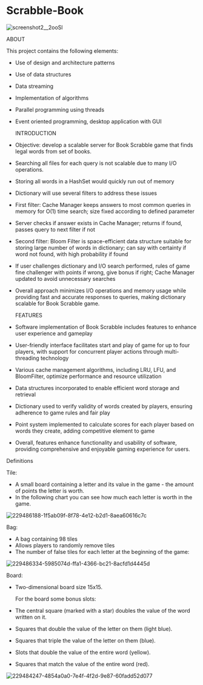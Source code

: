 # Scrabble-Book



![screenshot2__2ooSl](https://user-images.githubusercontent.com/120463766/230887918-4e549825-7146-4edc-a3d6-13afc9a5c60f.jpg)



  ABOUT

This project contains the following elements:
- Use of design and architecture patterns
- Use of data structures
- Data streaming
- Implementation of algorithms
- Parallel programming using threads
- Event oriented programming, desktop application with GUI












  INTRODUCTION

- Objective: develop a scalable server for Book Scrabble game that finds legal words from set of books.
- Searching all files for each query is not scalable due to many I/O operations.
- Storing all words in a HashSet would quickly run out of memory
- Dictionary will use several filters to address these issues
- First filter: Cache Manager keeps answers to most common queries in memory for O(1) time search; size fixed according to defined parameter
- Server checks if answer exists in Cache Manager; returns if found, passes query to next filter if not
- Second filter: Bloom Filter is space-efficient data structure suitable for storing large number of words in dictionary; can say with certainty if word not found, with high probability if found
- If user challenges dictionary and I/O search performed, rules of game fine challenger with points if wrong, give bonus if right; Cache Manager updated to avoid unnecessary searches
- Overall approach minimizes I/O operations and memory usage while providing fast and accurate responses to queries, making dictionary scalable for Book Scrabble game.










   FEATURES

- Software implementation of Book Scrabble includes features to enhance user experience and gameplay
- User-friendly interface facilitates start and play of game for up to four players, with support for concurrent player actions through multi-threading technology
- Various cache management algorithms, including LRU, LFU, and BloomFilter, optimize performance and resource utilization
- Data structures incorporated to enable efficient word storage and retrieval
- Dictionary used to verify validity of words created by players, ensuring adherence to game rules and fair play
- Point system implemented to calculate scores for each player based on words they create, adding competitive element to game
- Overall, features enhance functionality and usability of software, providing comprehensive and enjoyable gaming experience for users.










Definitions

Tile:
- A small board containing a letter and its value in the game - the amount of points the letter is worth.
- In the following chart you can see how much each letter is worth in the game.
   

![229486188-1f5ab09f-8f78-4e12-b2d1-8aea60616c7c](https://user-images.githubusercontent.com/120463766/230888262-b253da60-e33e-4fab-b39c-9737560c0379.png)










Bag:

- A bag containing 98 tiles
- Allows players to randomly remove tiles
- The number of false tiles for each letter at the beginning of the game:

![229486334-5985074d-ffa1-4366-bc21-8acfd1d4445d](https://user-images.githubusercontent.com/120463766/230883575-bdfdd520-95bc-4762-8a04-2ad453644cc5.png)


Board:

    
  -  Two-dimensional board size 15x15.
  
     For the board some bonus slots:
- The central square (marked with a star) doubles the value of the word written on it.
- Squares that double the value of the letter on them (light blue).
- Squares that triple the value of the letter on them (blue).
- Slots that double the value of the entire word (yellow).
- Squares that match the value of the entire word (red).
 
![229484247-4854a0a0-7e4f-4f2d-9e87-60fadd52d077](https://user-images.githubusercontent.com/120463766/230883630-63829917-9393-4991-81f6-1978aa649f5d.png)
 
 
 
 
